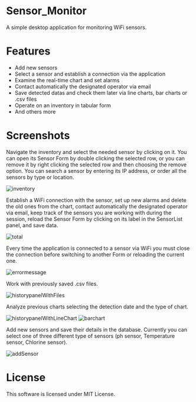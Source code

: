 # Sensor_Monitor
A simple desktop application for monitoring WiFi sensors.

# Features
* Add new sensors 
* Select a sensor and establish a connection via the application
* Examine the real-time chart and set alarms
* Contact automatically the designated operator via email
* Save detected datas and check them later via line charts, bar charts or .csv files
* Operate on an inventory in tabular form
* And others more
  
# Screenshots
Navigate the inventory and select the needed sensor by clicking on it. You can open its Sensor Form by double clicking the selected row, or you can remove it by right clicking the selected row and then choosing the remove option.
You can search a sensor by entering its IP address, or order all the sensors by type or location.

![inventory](https://github.com/foughtmoss/SensorMonitor/assets/136918608/6a1e877c-66b8-4adf-a119-de5abac90823)

Establish a WiFi connection with the sensor, set up new alarms and delete the old ones from the chart, contact automatically the designated operator via email, keep track of the sensors you are working with during the session, reload the Sensor Form by clicking on its label in the SensorList panel, and save data.

![total](https://github.com/foughtmoss/SensorMonitor/assets/136918608/7de54920-542e-4867-bc1a-42a72d0cd3d1)

Every time the application is connected to a sensor via WiFi you must close the connection before switching to another Form or reloading the current one.

![errormessage](https://github.com/foughtmoss/SensorMonitor/assets/136918608/6ede930e-5833-4f2f-be29-577dbbe3f1ce)

Work with previously saved .csv files.

![historypanelWithFiles](https://github.com/foughtmoss/SensorMonitor/assets/136918608/3699fc28-3391-423b-987e-bbde272fe2d9)

Analyze previous charts selecting the detection date and the type of chart.

![historypanelWithLineChart](https://github.com/foughtmoss/SensorMonitor/assets/136918608/e1105a01-5f17-4445-a7bc-4297c427ccff)
![barchart](https://github.com/foughtmoss/SensorMonitor/assets/136918608/f6a8c7a4-5946-44c1-8d91-e499e387c1e3)

Add new sensors and save their details in the database. Currently you can select one of three different type of sensors (ph sensor, Temperature sensor, Chlorine sensor).

![addSensor](https://github.com/foughtmoss/SensorMonitor/assets/136918608/358e9d9f-852e-4e73-b06e-741dfeecf5e0)

# License
This software is licensed under MIT License.
